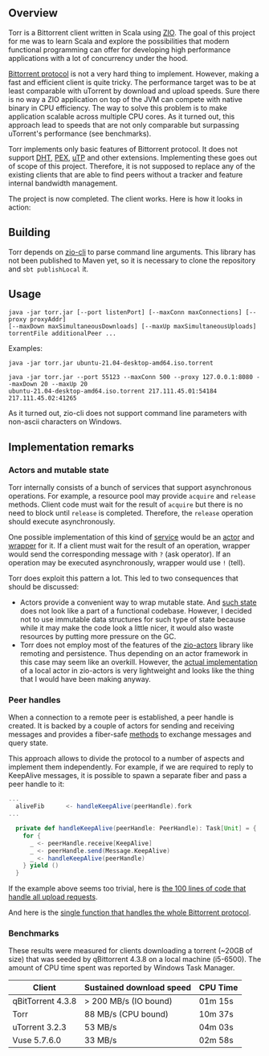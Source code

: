 ## Overview

Torr is a Bittorrent client written in Scala using [ZIO](https://zio.dev/). The goal of this project for me 
was to learn Scala and explore the possibilities that modern functional programming can offer for 
developing high performance applications with a lot of concurrency under the hood.

[Bittorrent protocol](https://wiki.theory.org/BitTorrentSpecification) is not a very hard thing to implement.
However, making a fast and efficient client is quite tricky. The performance target was to be at least 
comparable with uTorrent by download and upload speeds. Sure there is no way a ZIO application on top of 
the JVM can compete with native binary in CPU efficiency. The way to solve this problem is to make 
application scalable across multiple CPU cores. As it turned out, this approach lead to speeds that are not
only comparable but surpassing uTorrent's performance (see benchmarks).

Torr implements only basic features of Bittorrent protocol. It does not support [DHT](http://bittorrent.org/beps/bep_0005.html), 
[PEX](http://bittorrent.org/beps/bep_0011.html), [uTP](https://www.bittorrent.org/beps/bep_0029.html) and other extensions. 
Implementing these goes out of scope of this project. Therefore, it is not supposed to 
replace any of the existing clients that are able to find peers without a tracker and feature internal bandwidth management.  

The project is now completed. The client works. Here is how it looks in action:

## Building

Torr depends on [zio-cli](https://github.com/zio/zio-cli) to parse command line arguments. This library 
has not been published to Maven yet, so it is necessary to clone the repository and `sbt publishLocal` it.

## Usage
```
java -jar torr.jar [--port listenPort] [--maxConn maxConnections] [--proxy proxyAddr] 
[--maxDown maxSimultaneousDownloads] [--maxUp maxSimultaneousUploads] 
torrentFile additionalPeer ...
```
Examples:

```
java -jar torr.jar ubuntu-21.04-desktop-amd64.iso.torrent
```

```
java -jar torr.jar --port 55123 --maxConn 500 --proxy 127.0.0.1:8080 --maxDown 20 --maxUp 20 
ubuntu-21.04-desktop-amd64.iso.torrent 217.111.45.01:54184 217.111.45.02:41265
```
As it turned out, zio-cli does not support command line parameters with non-ascii characters on
Windows.

## Implementation remarks

### Actors and mutable state

Torr internally consists of a bunch of services that support asynchronous operations. For example, a resource
pool may provide `acquire` and `release` methods. Client code must wait for the result of `acquire` but there
is no need to block until `release` is completed. Therefore, the `release` operation should execute asynchronously.

One possible implementation of this kind of [service](https://github.com/mikrasilnikov/torr/blob/main/src/main/scala/torr/directbuffers/package.scala) would be an [actor](https://github.com/mikrasilnikov/torr/blob/main/src/main/scala/torr/directbuffers/GrowablePoolActor.scala) 
and [wrapper](https://github.com/mikrasilnikov/torr/blob/main/src/main/scala/torr/directbuffers/GrowableBufferPool.scala) 
for it. If a client must wait for the result of an operation, wrapper would send the corresponding message with 
`?` (ask operator). If an operation may be executed asynchronously, wrapper would use `!` (tell).

Torr does exploit this pattern a lot. This led to two consequences that should be discussed:

- Actors provide a convenient way to wrap mutable state. And [such state](https://github.com/mikrasilnikov/torr/blob/main/src/main/scala/torr/peerwire/ReceiveActorState.scala) 
does not look like a part of a functional codebase. However, I decided not to use immutable data structures
for such type of state because while it may make the code look a little nicer, it would also waste resources
by putting more pressure on the GC.
- Torr does not employ most of the features of the [zio-actors](https://zio.github.io/zio-actors/) library 
like remoting and persistence. Thus depending on an actor framework in this case may seem like an overkill.
However, the [actual implementation](https://github.com/zio/zio-actors/blob/master/actors/src/main/scala/zio/actors/Actor.scala) 
of a local actor in zio-actors is very lightweight and looks like the thing that I would have been making anyway.

### Peer handles

When a connection to a remote peer is established, a peer handle is created. It is backed by a couple of actors
for sending and receiving messages and provides a fiber-safe [methods](https://github.com/mikrasilnikov/torr/blob/main/src/main/scala/torr/peerwire/PeerHandle.scala) 
to exchange messages and query state.

This approach allows to divide the protocol to a number of aspects and implement them independently. For example,
if we are required to reply to KeepAlive messages, it is possible to spawn a separate fiber and pass a 
peer handle to it:

```scala
...
  aliveFib      <- handleKeepAlive(peerHandle).fork
...

  private def handleKeepAlive(peerHandle: PeerHandle): Task[Unit] = {
    for {
      _ <- peerHandle.receive[KeepAlive]
      _ <- peerHandle.send(Message.KeepAlive)
      _ <- handleKeepAlive(peerHandle)
    } yield ()
  }
```
If the example above seems too trivial, here is [the 100 lines of code that handle all upload requests](https://github.com/mikrasilnikov/torr/blob/main/src/main/scala/torr/peerroutines/UploadRoutine.scala).  

And here is the [single function that handles the whole Bittorrent protocol](https://github.com/mikrasilnikov/torr/blob/main/src/main/scala/torr/peerroutines/PeerRoutine.scala).

### Benchmarks

These results were measured for clients downloading a torrent (~20GB of size) that was seeded by qBittorrent 4.3.8
on a local machine (i5-6500). The amount of CPU time spent was reported by Windows Task Manager.

Client                                  | Sustained download speed          | CPU Time                    
---                                     | ---                               | ---  
qBitTorrent 4.3.8                       | &gt; 200 MB/s (IO bound)          | 01m 15s
Torr                                    | 88 MB/s (CPU bound)               | 10m 37s
uTorrent 3.2.3                          | 53 MB/s                           | 04m 03s
Vuse 5.7.6.0                            | 33 MB/s                           | 02m 58s                               
     
                  
